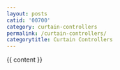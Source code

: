 ```yaml
---
layout: posts
catid: '00700'
category: curtain-controllers
permalink: /curtain-controllers/
categorytitle: Curtain Controllers
---
```


{{ content }}